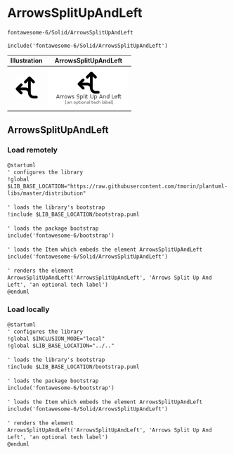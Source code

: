 # ArrowsSplitUpAndLeft


```text
fontawesome-6/Solid/ArrowsSplitUpAndLeft
```

```text
include('fontawesome-6/Solid/ArrowsSplitUpAndLeft')
```



| Illustration | ArrowsSplitUpAndLeft |
| :---: | :---: |
| ![illustration for Illustration](../../fontawesome-6/Solid/ArrowsSplitUpAndLeft.png) | ![illustration for ArrowsSplitUpAndLeft](../../fontawesome-6/Solid/ArrowsSplitUpAndLeft.Local.png) |




## ArrowsSplitUpAndLeft

### Load remotely
```plantuml
@startuml
' configures the library
!global $LIB_BASE_LOCATION="https://raw.githubusercontent.com/tmorin/plantuml-libs/master/distribution"

' loads the library's bootstrap
!include $LIB_BASE_LOCATION/bootstrap.puml

' loads the package bootstrap
include('fontawesome-6/bootstrap')

' loads the Item which embeds the element ArrowsSplitUpAndLeft
include('fontawesome-6/Solid/ArrowsSplitUpAndLeft')

' renders the element
ArrowsSplitUpAndLeft('ArrowsSplitUpAndLeft', 'Arrows Split Up And Left', 'an optional tech label')
@enduml
```

### Load locally
```plantuml
@startuml
' configures the library
!global $INCLUSION_MODE="local"
!global $LIB_BASE_LOCATION="../.."

' loads the library's bootstrap
!include $LIB_BASE_LOCATION/bootstrap.puml

' loads the package bootstrap
include('fontawesome-6/bootstrap')

' loads the Item which embeds the element ArrowsSplitUpAndLeft
include('fontawesome-6/Solid/ArrowsSplitUpAndLeft')

' renders the element
ArrowsSplitUpAndLeft('ArrowsSplitUpAndLeft', 'Arrows Split Up And Left', 'an optional tech label')
@enduml
```

